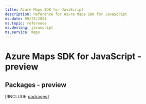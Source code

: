```yaml
---
title: Azure Maps SDK for JavaScript
description: Reference for Azure Maps SDK for JavaScript
ms.date: 09/25/2024
ms.topic: reference
ms.devlang: javascript
ms.service: maps
---
```

# Azure Maps SDK for JavaScript - preview
## Packages - preview
[!INCLUDE [packages](maps-index.md)]
